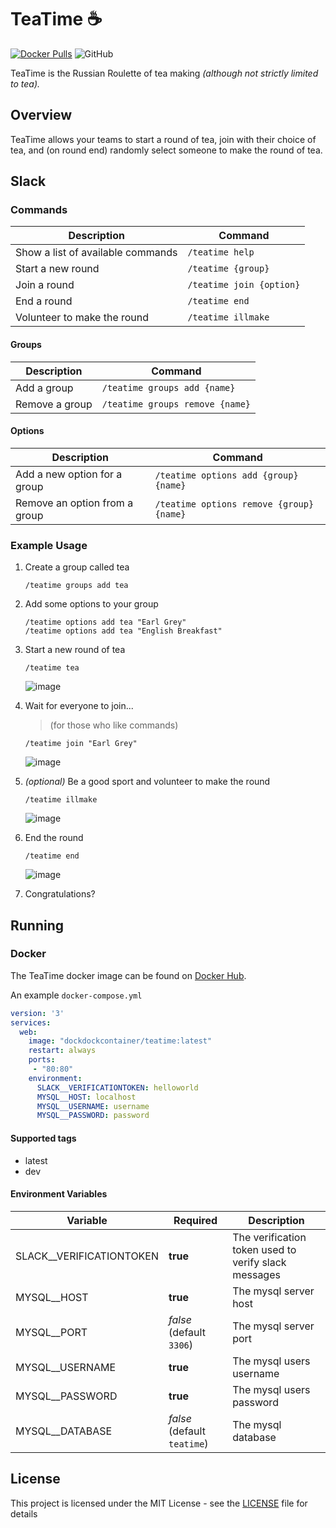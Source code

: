 # TeaTime ☕

[![Docker Pulls](https://img.shields.io/docker/pulls/dockdockcontainer/teatime.svg)](https://hub.docker.com/r/dockdockcontainer/teatime)
![GitHub](https://img.shields.io/github/license/mrsmoke/teatime.svg)

TeaTime is the Russian Roulette of tea making *(although not strictly limited to tea).*

## Overview

TeaTime allows your teams to start a round of tea, join with their choice of tea, and (on round end) randomly select someone to make the round of tea.

## Slack

### Commands

| Description | Command |
| ---- | ------- |
| Show a list of available commands | `/teatime help` |
| Start a new round | `/teatime {group}` |
| Join a round | `/teatime join {option}` |
| End a round | `/teatime end` |
| Volunteer to make the round | `/teatime illmake` |

#### Groups

| Description | Command |
| ---- | ------- |
| Add a group | `/teatime groups add {name}` |
| Remove a group | `/teatime groups remove {name}` |

#### Options

| Description | Command |
| ---- | ------- |
| Add a new option for a group | `/teatime options add {group} {name}` |
| Remove an option from a group | `/teatime options remove {group} {name}` |

### Example Usage

1. Create a group called tea

    ```
    /teatime groups add tea
    ```

2. Add some options to your group

    ```
    /teatime options add tea "Earl Grey"
    /teatime options add tea "English Breakfast"
    ```

3. Start a new round of tea

    ```
    /teatime tea
    ```

    ![image](https://user-images.githubusercontent.com/709976/56972165-d810ba80-6bad-11e9-9b63-fdc50abeb068.png)

4. Wait for everyone to join...

    > (for those who like commands)

    ```
    /teatime join "Earl Grey"
    ```

    ![image](https://user-images.githubusercontent.com/709976/56972122-c4655400-6bad-11e9-8478-e1f15d4e9403.png)

5. _(optional)_ Be a good sport and volunteer to make the round

    ```
    /teatime illmake
    ```

    ![image](https://user-images.githubusercontent.com/709976/56972594-9cc2bb80-6bae-11e9-916b-2c6c6e40bae4.png)

6. End the round

    ```
    /teatime end
    ```

    ![image](https://user-images.githubusercontent.com/709976/56973263-d9db7d80-6baf-11e9-8b3c-e0ff1fe3c2f3.png)

7. Congratulations?

## Running

### Docker

The TeaTime docker image can be found on [Docker Hub](https://hub.docker.com/r/dockdockcontainer/teatime).

An example `docker-compose.yml`

```yml
version: '3'
services:
  web:
    image: "dockdockcontainer/teatime:latest"
    restart: always
    ports:
     - "80:80"
    environment:
      SLACK__VERIFICATIONTOKEN: helloworld
      MYSQL__HOST: localhost
      MYSQL__USERNAME: username
      MYSQL__PASSWORD: password
```

#### Supported tags

- latest
- dev

#### Environment Variables

| Variable | Required |  Description |
| ---- | ---- | ---- |
| SLACK__VERIFICATIONTOKEN | **true** | The verification token used to verify slack messages |
| MYSQL__HOST | **true** | The mysql server host |
| MYSQL__PORT | *false* (default `3306`) | The mysql server port |
| MYSQL__USERNAME | **true** | The mysql users username |
| MYSQL__PASSWORD | **true** | The mysql users password |
| MYSQL__DATABASE | *false* (default `teatime`) | The mysql database |

## License

This project is licensed under the MIT License - see the [LICENSE](LICENSE) file for details
